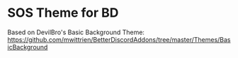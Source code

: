 # SOS Theme for BD

Based on DevilBro's Basic Background Theme: https://github.com/mwittrien/BetterDiscordAddons/tree/master/Themes/BasicBackground
